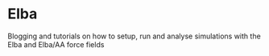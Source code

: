 # Elba
Blogging and tutorials on how to setup, run and analyse simulations with the Elba and Elba/AA force fields
